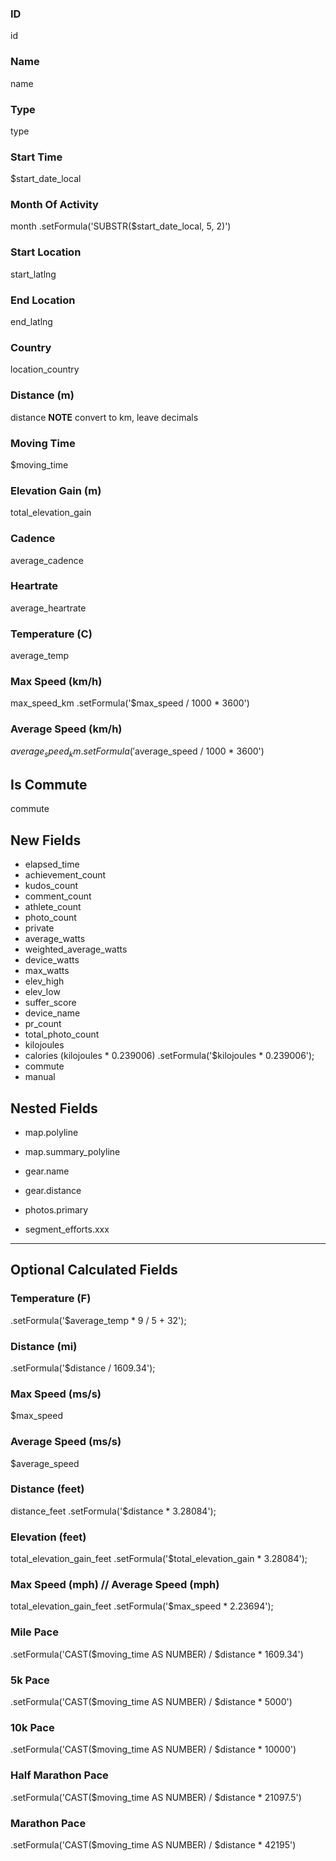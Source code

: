 
### ID
id

### Name
name

### Type
type

### Start Time
$start_date_local

### Month Of Activity
month
.setFormula('SUBSTR($start_date_local, 5, 2)')

### Start Location
start_latlng

### End Location
end_latlng

### Country
location_country

### Distance (m)
distance
**NOTE** convert to km, leave decimals

### Moving Time
$moving_time

### Elevation Gain (m)
total_elevation_gain

### Cadence
average_cadence

### Heartrate
average_heartrate

### Temperature (C)
average_temp

### Max Speed (km/h)
max_speed_km
.setFormula('$max_speed / 1000 * 3600')

### Average Speed (km/h)
$average_speed_km
.setFormula('$average_speed / 1000 * 3600')

## Is Commute
commute

## New Fields
* elapsed_time
* achievement_count
* kudos_count
* comment_count
* athlete_count
* photo_count
* private
* average_watts
* weighted_average_watts
* device_watts
* max_watts
* elev_high
* elev_low
* suffer_score
* device_name
* pr_count
* total_photo_count
* kilojoules
* calories (kilojoules * 0.239006)
    .setFormula('$kilojoules * 0.239006');
* commute
* manual


## Nested Fields
* map.polyline
* map.summary_polyline
* gear.name
* gear.distance
* photos.primary

* segment_efforts.xxx

*****




## Optional Calculated Fields

### Temperature (F)
.setFormula('$average_temp * 9 / 5 + 32');

### Distance (mi)
.setFormula('$distance / 1609.34');

### Max Speed (ms/s)
$max_speed

### Average Speed (ms/s)
$average_speed

### Distance (feet)
distance_feet
.setFormula('$distance * 3.28084');

### Elevation (feet)
total_elevation_gain_feet
.setFormula('$total_elevation_gain * 3.28084');

### Max Speed (mph) // Average Speed (mph)
total_elevation_gain_feet
.setFormula('$max_speed * 2.23694');

### Mile Pace
.setFormula('CAST($moving_time AS NUMBER) / $distance * 1609.34')

### 5k Pace
.setFormula('CAST($moving_time AS NUMBER) / $distance * 5000')

### 10k Pace
.setFormula('CAST($moving_time AS NUMBER) / $distance * 10000')

### Half Marathon Pace
.setFormula('CAST($moving_time AS NUMBER) / $distance * 21097.5')

### Marathon Pace
.setFormula('CAST($moving_time AS NUMBER) / $distance * 42195')
